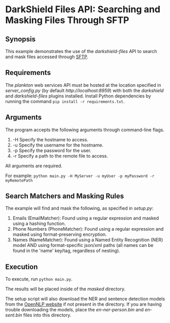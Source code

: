 # DarkShield Files API: Searching and Masking Files Through SFTP

## Synopsis

This example demonstrates the use of the *darkshield-files* API to search and mask files accessed through [SFTP](https://www.ssh.com/academy/ssh/sftp).

## Requirements

The *plankton* web services API must be hosted at
the location specified in *server_config.py* (by default *http://localhost:8959*) with both the *darkshield* and *darkshield-files* plugins 
installed. Install Python dependencies by running the command `pip install -r requirements.txt`.

## Arguments
The program accepts the following arguments through command-line flags.

1. -H Specify the hostname to access.
2. -u Specify the username for the hostname.
3. -p Specify the password for the user.
4. -r Specify a path to the remote file to access.

All arguments are required.

For example: `python main.py -H MyServer -u myUser -p myPassword -r myRemotePath`

## Search Matchers and Masking Rules

The example will find and mask the following, as specified in *setup.py*:

1. Emails (EmailMatcher): Found using a regular expression and masked using a hashing
function.
2. Phone Numbers (PhoneMatcher): Found using a regular expression and masked using
format-preserving encryption.
3. Names (NameMatcher): Found using a Named Entity Recognition (NER) model AND using
format-specific json/xml paths (all names can be found in the 'name' key/tag, regardless
of nesting).

## Execution

To execute, run `python main.py`.

The results will be placed inside of the *masked* directory.

The setup script will also download the NER and sentence detection models from the
[OpenNLP website](http://opennlp.sourceforge.net/models-1.5/) if not present in the
directory. If you are having trouble downloading the models, place the *en-ner-person.bin*
and *en-sent.bin* files into this directory.
